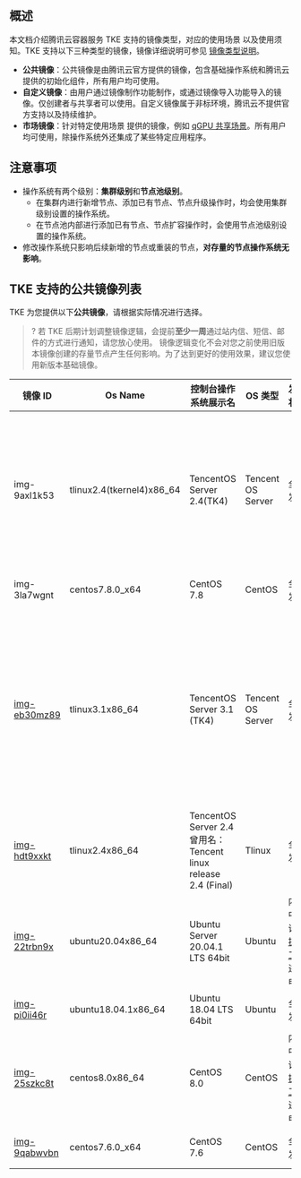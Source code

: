 ## 概述 

本文档介绍腾讯云容器服务 TKE 支持的镜像类型，对应的使用场景 以及使用须知。TKE 支持以下三种类型的镜像，镜像详细说明可参见 [镜像类型说明](https://cloud.tencent.com/document/product/213/4941)。

- **公共镜像**：公共镜像是由腾讯云官方提供的镜像，包含基础操作系统和腾讯云提供的初始化组件，所有用户均可使用。
- **自定义镜像**：由用户通过镜像制作功能制作，或通过镜像导入功能导入的镜像。仅创建者与共享者可以使用。自定义镜像属于非标环境，腾讯云不提供官方支持以及持续维护。
- **市场镜像**：针对特定使用场景 提供的镜像，例如 [qGPU 共享场景](https://cloud.tencent.com/document/product/457/61448#.E6.93.8D.E4.BD.9C.E6.AD.A5.E9.AA.A4)。所有用户均可使用，除操作系统外还集成了某些特定应用程序。


## 注意事项

- 操作系统有两个级别：**集群级别**和**节点池级别**。
  - 在集群内进行新增节点、添加已有节点、节点升级操作时，均会使用集群级别设置的操作系统。
  - 在节点池内部进行添加已有节点、节点扩容操作时，会使用节点池级别设置的操作系统。
- 修改操作系统只影响后续新增的节点或重装的节点，**对存量的节点操作系统无影响**。

## TKE 支持的公共镜像列表

TKE 为您提供以下**公共镜像**，请根据实际情况进行选择。

>?  若 TKE 后期计划调整镜像逻辑，会提前**至少一周**通过站内信、短信、邮件的方式进行通知，请您放心使用。
>镜像逻辑变化不会对您之前使用旧版本镜像创建的存量节点产生任何影响。为了达到更好的使用效果，建议您使用新版本基础镜像。


<table>
<thead>
  <tr>
    <th>镜像 ID</th>
    <th>Os Name</th>
    <th>控制台操作系统展示名</th>
    <th>OS 类型</th>
    <th>发布状态</th>
    <th>备注</th>
  </tr>
</thead>
<tbody>
    <tr>
    <td>img-9axl1k53</td>
    <td>tlinux2.4(tkernel4)x86_64</td>
    <td>TencentOS Server 2.4(TK4)</td>
    <td>Tencent OS Server</td>
    <td>全量发布</td>
    <td>内核版本：5.4.119<br><br><br>不支持自动安装 GPU 驱动，您需要自行安装 GPU 驱动</td>
  </tr>
  <tr>
    <td>img-3la7wgnt</td>
    <td>centos7.8.0_x64</td>
    <td>CentOS 7.8</td>
    <td>CentOS</td>
    <td>全量发布</td>
    <td>Centos 7.8 公版内核</td>
  </tr>
  <tr>
    <td><a href="https://console.cloud.tencent.com/cvm/image/detail?rid=16&id=img-eb30mz89">img-eb30mz89</a></td>
    <td>tlinux3.1x86_64</td>
    <td>TencentOS Server 3.1 (TK4)</td>
    <td>Tencent OS Server</td>
    <td>全量发布</td>
    <td>推荐使用 Tencent OS Server 最新发行版<br>内核版本：5.4.119<br>不支持自动安装 GPU 驱动，您需要自行安装 GPU 驱动</td>
  </tr>
  <tr>
    <td><a href="https://console.cloud.tencent.com/cvm/image/detail?rid=4&id=img-hdt9xxkt">img-hdt9xxkt</a></td>
    <td>tlinux2.4x86_64</td>
    <td>TencentOS Server 2.4<br>曾用名：Tencent linux release 2.4 (Final)</td>
    <td>Tlinux</td>
    <td>全量发布</td>
    <td>内核版本：4.14.105</td>
  </tr>
  <tr>
    <td><a href="https://console.cloud.tencent.com/cvm/image/detail/8/PUBLIC_IMAGE/img-22trbn9x">img-22trbn9x</a></td>
    <td>ubuntu20.04x86_64</td>
    <td>Ubuntu Server 20.04.1 LTS 64bit</td>
    <td>Ubuntu</td>
    <td>内测中，请 <a href="https://console.cloud.tencent.com/workorder/category">提交工单</a> 进行申请</td>
    <td>Ubuntu 20.04.1 公版内核</td>
  </tr>
  <tr>
    <td><a href="https://console.cloud.tencent.com/cvm/image/detail?rid=1&id=img-pi0ii46r">img-pi0ii46r</a></td>
    <td>ubuntu18.04.1x86_64</td>
    <td>Ubuntu 18.04 LTS 64bit</td>
    <td>Ubuntu</td>
    <td>全量发布</td>
    <td>Ubuntu 18.04.1 公版内核</td>
  </tr>
  <tr>
    <td><a href="https://console.cloud.tencent.com/cvm/image/detail/8/PUBLIC_IMAGE/img-25szkc8t">img-25szkc8t</a></td>
    <td>centos8.0x86_64</td>
    <td>CentOS 8.0</td>
    <td>CentOS</td>
    <td>内测中，请 <a href="https://console.cloud.tencent.com/workorder/category">提交工单</a> 进行申请</td>
    <td>Centos 8.0 公版内核</td>
  </tr>
  <tr>
    <td><a href="https://console.cloud.tencent.com/cvm/image/detail?rid=1&id=img-9qabwvbn">img-9qabwvbn</a></td>
    <td>centos7.6.0_x64</td>
    <td>CentOS 7.6</td>
    <td>CentOS</td>
    <td>全量发布</td>
    <td>Centos 7.6 公版内核</td>
  </tr>
</tbody>
</table>

